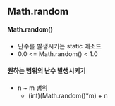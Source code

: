 ## Math.random

#### Math.random()

* 난수를 발생시키는 static 메소드
* 0.0 <= Math.random() < 1.0



#### 원하는 범위의 난수 발생시키기

* n ~ m 범위
  * (int)(Math.random()*m) + n